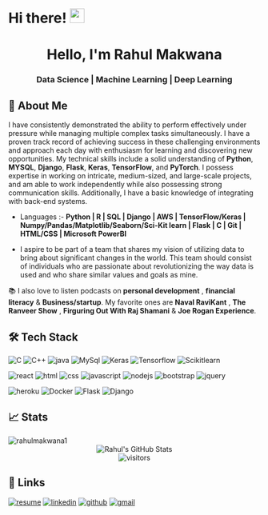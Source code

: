 # Hi there! <img src="https://media.giphy.com/media/hvRJCLFzcasrR4ia7z/giphy.gif" width="29px" height="29px">
<h1 align="center">Hello, I'm Rahul Makwana</h1>
<h3 align="center">Data Science | Machine Learning | Deep Learning</h3>

## 🚀 About Me

I have consistently demonstrated the ability to perform effectively under pressure while managing multiple complex tasks simultaneously. I have a proven track record of achieving success in these challenging environments and approach each day with enthusiasm for learning and discovering new opportunities. My technical skills include a solid understanding of **Python**, **MYSQL**, **Django**, **Flask**, **Keras**, **TensorFlow**, and **PyTorch**. I possess expertise in working on intricate, medium-sized, and large-scale projects, and am able to work independently while also possessing strong communication skills. Additionally, I have a basic knowledge of integrating with back-end systems.

- Languages :- **Python | R | SQL | Django | AWS | TensorFlow/Keras | Numpy/Pandas/Matplotlib/Seaborn/Sci-Kit learn | Flask | C | Git | HTML/CSS | Microsoft PowerBI**

- I aspire to be part of a team that shares my vision of utilizing data to bring about significant changes in the world. This team should consist of individuals who are passionate about revolutionizing the way data is used and who share similar values and goals as mine.

📚 I also love to listen podcasts on **personal development** , **financial literacy** & **Business/startup**. My favorite ones are **Naval RaviKant** , **The Ranveer Show** , **Firguring Out With Raj Shamani** & **Joe Rogan Experience**.

## 🛠️ Tech Stack

![C](https://img.shields.io/badge/C-323330?style=for-the-badge&logo=C&logoColor=F7DF1E)
![C++](https://img.shields.io/badge/C++-3776AB?style=for-the-badge&logo=C++&logoColor=white)
![java](https://img.shields.io/badge/Java-323330?style=for-the-badge&logo=java&logoColor=F7DF1E)
![MySql](https://img.shields.io/badge/MySql-323330?style=for-the-badge&logo=MySql&logoColor=F7DF1E)
![Keras](https://img.shields.io/badge/Python-323330?style=for-the-badge&logo=Python&logoColor=F7DF1E)
![Tensorflow](https://img.shields.io/badge/Tensorflow-323330?style=for-the-badge&logo=Python&logoColor=F7DF1E)
![Scikitlearn](https://img.shields.io/badge/Scikit-learn-323330?style=for-the-badge&logo=Python&logoColor=F7DF1E)

![react](https://img.shields.io/badge/React-20232A?style=for-the-badge&logo=react&logoColor=61DAFB)
![html](https://img.shields.io/badge/HTML5-E34F26?style=for-the-badge&logo=html5&logoColor=white)
![css](https://img.shields.io/badge/CSS3-1572B6?style=for-the-badge&logo=css3&logoColor=white)
![javascript](https://img.shields.io/badge/javascript-1572B6?style=for-the-badge&logo=javascript&logoColor=white)
![nodejs](https://img.shields.io/badge/nodejs-1572B6?style=for-the-badge&logo=nodejs&logoColor=white)
![bootstrap](https://img.shields.io/badge/Bootstrap-563D7C?style=for-the-badge&logo=bootstrap&logoColor=white)
![jquery](https://img.shields.io/badge/jQuery-0769AD?style=for-the-badge&logo=jquery&logoColor=white)

![heroku](https://img.shields.io/badge/Heroku-430098?style=for-the-badge&logo=heroku&logoColor=white)
![Docker](https://img.shields.io/badge/Docker-00C7B7?style=for-the-badge&logo=Docker&logoColor=white)
![Flask](https://img.shields.io/badge/Flask-00C7B7?style=for-the-badge&logo=Flask&logoColor=white)
![Django](https://img.shields.io/badge/Django-00C7B7?style=for-the-badge&logo=Django&logoColor=white)

## 📈 Stats

<img align="left" src="https://github-readme-stats.vercel.app/api/top-langs/?username=rahulmakwana1&layout=compact&hide=html&theme=radical" alt="rahulmakwana1" />

<div align="center">
    <br />
    <img src="https://github-readme-stats.vercel.app/api?username=rahulmakwana1&show_icons=true&hide_border=true" alt="Rahul's GitHub Stats">
    <br />
    <img src="https://visitor-badge.laobi.icu/badge?page_id=rahulmakwana1.rahulmakwana1" alt="visitors">
</div>

## 🔗 Links

[![resume](https://img.shields.io/badge/Resume-4285F4?style=for-the-badge&logo=read-the-docs&logoColor=white)](https://drive.google.com/file/d/1xuYYCnXa_p5pBX4wsetLinGZntC6ZdLZ/view?usp=sharing)
[![linkedin](https://img.shields.io/badge/Linked_In-0077B5?style=for-the-badge&logo=LinkedIn&logoColor=white)](https://www.linkedin.com/in/rahul-makwana-064a98138/)
[![github](https://img.shields.io/badge/GitHub-000000?style=for-the-badge&logo=GitHub&logoColor=white)](https://github.com/rahulmakwana1)
[![gmail](https://img.shields.io/badge/Gmail-D14836?style=for-the-badge&logo=Gmail&logoColor=white)](rahulmakwana3535@gmil.com)
